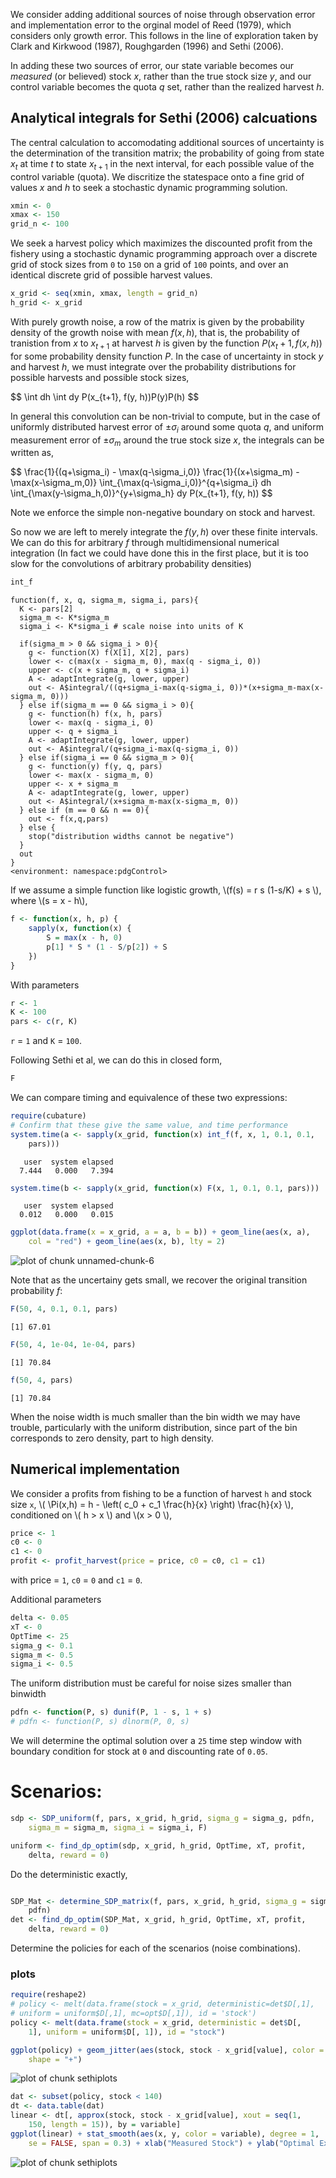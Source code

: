 







We consider adding additional sources of noise through observation error and implementation error to the orginal model of Reed (1979), which considers only growth error.  This follows in the line of exploration taken by Clark and Kirkwood (1987), Roughgarden (1996) and Sethi (2006). 

In adding these two sources of error, our state variable becomes our *measured* (or believed) stock $x$, rather than the true stock size $y$, and our control variable becomes the quota $q$ set, rather than the realized harvest $h$.  

## Analytical integrals for Sethi (2006) calcuations


The central calculation to accomodating additional sources of uncertainty is the determination of the transition matrix; the probability of going from state $x_t$ at time $t$ to state $x_{t+1}$ in the next interval, for each possible value of the control variable (quota).  We discritize the statespace onto a fine grid of values $x$ and $h$ to seek a stochastic dynamic programming solution.  



```r
xmin <- 0
xmax <- 150
grid_n <- 100
```


We seek a harvest policy which maximizes the discounted profit from the fishery using a stochastic dynamic programming approach over a discrete grid of stock sizes from `0` to `150` on a grid of `100` points, and over an identical discrete grid of possible harvest values.  



```r
x_grid <- seq(xmin, xmax, length = grid_n)
h_grid <- x_grid
```



With purely growth noise, a row of the matrix is given by the probability density of the growth noise with mean $f(x,h)$, that is, the probability of tranistion from $x$ to $x_{t+1}$ at harvest $h$ is given by the function $P(x_t+1, f(x,h))$ for some probability density function $P$.  In the case of uncertainty in stock $y$ and harvest $h$, we must integrate over the probability distributions for possible harvests and possible stock sizes,

<div> $$ \int dh \int dy P(x_{t+1}, f(y, h))P(y)P(h) $$</div>

In general this convolution can be non-trivial to compute, but in the case of uniformly distributed harvest error of $\pm \sigma_i$ around some quota $q$, and uniform measurement error of $\pm \sigma_m$ around the true stock size $x$, the integrals can be written as, 

<div> $$ \frac{1}{(q+\sigma_i) - \max(q-\sigma_i,0)} \frac{1}{(x+\sigma_m) - \max(x-\sigma_m,0)} \int_{\max(q-\sigma_i,0)}^{q+\sigma_i} dh \int_{\max(y-\sigma_h,0)}^{y+\sigma_h} dy P(x_{t+1}, f(y, h)) $$ </div>

Note we enforce the simple non-negative boundary on stock and harvest.  

So now we are left to merely integrate the $f(y,h)$ over these finite intervals.  We can do this for arbitrary $f$ through multidimensional numerical integration (In fact we could have done this in the first place, but it is too slow for the convolutions of arbitrary probability densities)


```r
int_f
```

```
function(f, x, q, sigma_m, sigma_i, pars){
  K <- pars[2]
  sigma_m <- K*sigma_m
  sigma_i <- K*sigma_i # scale noise into units of K
  
  if(sigma_m > 0 && sigma_i > 0){
    g <- function(X) f(X[1], X[2], pars)
    lower <- c(max(x - sigma_m, 0), max(q - sigma_i, 0))
    upper <- c(x + sigma_m, q + sigma_i)
    A <- adaptIntegrate(g, lower, upper)
    out <- A$integral/((q+sigma_i-max(q-sigma_i, 0))*(x+sigma_m-max(x-sigma_m, 0)))
  } else if(sigma_m == 0 && sigma_i > 0){ 
    g <- function(h) f(x, h, pars)
    lower <- max(q - sigma_i, 0)
    upper <- q + sigma_i
    A <- adaptIntegrate(g, lower, upper)
    out <- A$integral/(q+sigma_i-max(q-sigma_i, 0))
  } else if(sigma_i == 0 && sigma_m > 0){ 
    g <- function(y) f(y, q, pars)
    lower <- max(x - sigma_m, 0)
    upper <- x + sigma_m
    A <- adaptIntegrate(g, lower, upper)
    out <- A$integral/(x+sigma_m-max(x-sigma_m, 0))
  } else if (m == 0 && n == 0){
    out <- f(x,q,pars)
  } else {
    stop("distribution widths cannot be negative")
  }
  out
}
<environment: namespace:pdgControl>
```


If we assume a simple function like logistic growth, \\(f(s) = r s (1-s/K) + s \\), where \\(s = x - h\\),


```r
f <- function(x, h, p) {
    sapply(x, function(x) {
        S = max(x - h, 0)
        p[1] * S * (1 - S/p[2]) + S
    })
}
```


With parameters 


```r
r <- 1
K <- 100
pars <- c(r, K)
```


`r` = `1` and `K` = `100`.


Following Sethi et al, we can do this in closed form, 

```r
F
```


We can compare timing and equivalence of these two expressions:


```r
require(cubature)
# Confirm that these give the same value, and time performance
system.time(a <- sapply(x_grid, function(x) int_f(f, x, 1, 0.1, 0.1, 
    pars)))
```

```
   user  system elapsed 
  7.444   0.000   7.394 
```

```r
system.time(b <- sapply(x_grid, function(x) F(x, 1, 0.1, 0.1, pars)))
```

```
   user  system elapsed 
  0.012   0.000   0.015 
```

```r
ggplot(data.frame(x = x_grid, a = a, b = b)) + geom_line(aes(x, a), 
    col = "red") + geom_line(aes(x, b), lty = 2)
```

![plot of chunk unnamed-chunk-6](http://farm9.staticflickr.com/8443/7986666475_3fce0b9e96_o.png) 


Note that as the uncertainy gets small, we recover the original transition probability $f$:


```r
F(50, 4, 0.1, 0.1, pars)
```

```
[1] 67.01
```

```r
F(50, 4, 1e-04, 1e-04, pars)
```

```
[1] 70.84
```

```r
f(50, 4, pars)
```

```
[1] 70.84
```


When the noise width is much smaller than the bin width we may have trouble, particularly with the uniform distribution, since part of the bin corresponds to zero density, part to high density.  


## Numerical implementation


We consider a profits from fishing to be a function of harvest `h` and stock size `x`,  \\( \Pi(x,h) = h - \left( c_0  + c_1 \frac{h}{x} \right) \frac{h}{x} \\), conditioned on \\( h > x \\) and \\(x > 0 \\),


```r
price <- 1
c0 <- 0
c1 <- 0
profit <- profit_harvest(price = price, c0 = c0, c1 = c1)
```


with price = `1`, `c0` = `0` and `c1` = `0`. 


Additional parameters


```r
delta <- 0.05
xT <- 0
OptTime <- 25
sigma_g <- 0.1
sigma_m <- 0.5
sigma_i <- 0.5
```



The uniform distribution must be careful for noise sizes smaller than binwidth


```r
pdfn <- function(P, s) dunif(P, 1 - s, 1 + s)
# pdfn <- function(P, s) dlnorm(P, 0, s)
```


We will determine the optimal solution over a `25` time step window with boundary condition for stock at `0` and discounting rate of `0.05`.  

# Scenarios: 



```r
sdp <- SDP_uniform(f, pars, x_grid, h_grid, sigma_g = sigma_g, pdfn, 
    sigma_m = sigma_m, sigma_i = sigma_i, F)
```



```r
uniform <- find_dp_optim(sdp, x_grid, h_grid, OptTime, xT, profit, 
    delta, reward = 0)
```


Do the deterministic exactly,


```r

SDP_Mat <- determine_SDP_matrix(f, pars, x_grid, h_grid, sigma_g = sigma_g, 
    pdfn)
det <- find_dp_optim(SDP_Mat, x_grid, h_grid, OptTime, xT, profit, 
    delta, reward = 0)
```





Determine the policies for each of the scenarios (noise combinations).




### plots




```r
require(reshape2)
# policy <- melt(data.frame(stock = x_grid, deterministic=det$D[,1],
# uniform = uniform$D[,1], mc=opt$D[,1]), id = 'stock')
policy <- melt(data.frame(stock = x_grid, deterministic = det$D[, 
    1], uniform = uniform$D[, 1]), id = "stock")

ggplot(policy) + geom_jitter(aes(stock, stock - x_grid[value], color = variable), 
    shape = "+")
```

![plot of chunk sethiplots](http://farm9.staticflickr.com/8456/7986667113_28574bc620_o.png) 

```r
dat <- subset(policy, stock < 140)
dt <- data.table(dat)
linear <- dt[, approx(stock, stock - x_grid[value], xout = seq(1, 
    150, length = 15)), by = variable]
ggplot(linear) + stat_smooth(aes(x, y, color = variable), degree = 1, 
    se = FALSE, span = 0.3) + xlab("Measured Stock") + ylab("Optimal Expected Escapement")
```

![plot of chunk sethiplots](http://farm9.staticflickr.com/8031/7986675144_095fd50f94_o.png) 


